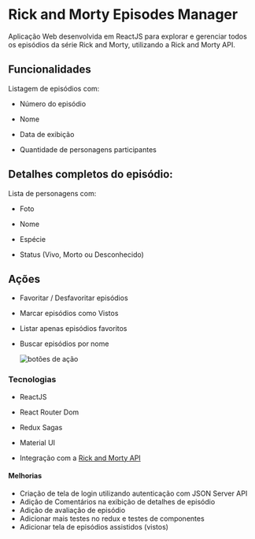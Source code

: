 # Rick and Morty Episodes Manager
Aplicação Web desenvolvida em ReactJS para explorar e gerenciar todos os episódios da série Rick and Morty, utilizando a Rick and Morty API.

## Funcionalidades
Listagem de episódios com:

- Número do episódio

- Nome

- Data de exibição

- Quantidade de personagens participantes

## Detalhes completos do episódio:

Lista de personagens com:

- Foto

- Nome

- Espécie

- Status (Vivo, Morto ou Desconhecido)

## Ações 

- Favoritar / Desfavoritar episódios

- Marcar episódios como Vistos

- Listar apenas episódios favoritos

- Buscar episódios por nome

  ![botões de ação](https://github.com/user-attachments/assets/bb58f892-5320-450c-be34-0c0e6e197d7b)


### Tecnologias
- ReactJS

- React Router Dom

- Redux Sagas

- Material UI

- Integração com a [Rick and Morty API](https://rickandmortyapi.com)


#### Melhorias

- Criação de tela de login utilizando autenticação com JSON Server API
- Adição de Comentários na exibição de detalhes de episódio
- Adição de avaliação de episódio
- Adicionar mais testes no redux e testes de componentes
- Adicionar tela de episódios assistidos (vistos)
